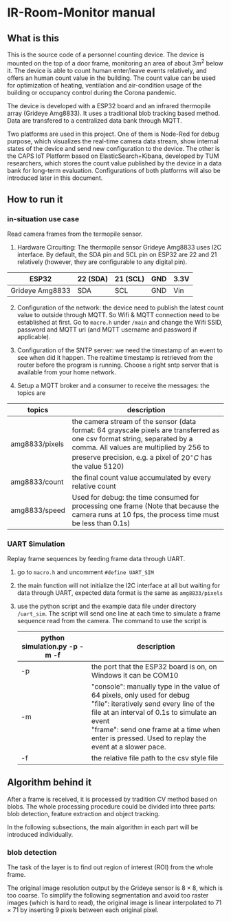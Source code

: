 # IR-Room-Monitor manual

## What is this

This is the source code of a personnel counting device. The device is mounted on the top of a door frame, monitoring an area of about $3m^2$ below it. The device is able to count human enter/leave events relatively, and offers an human count value in the building. The count value can be used for optimization of heating, ventilation and air-condition usage of the building or occupancy control during the Corona pandemic. 

The device is developed with a ESP32 board and an infrared thermopile array (Grideye Amg8833). It uses a traditional blob tracking based method. Data are transfered to a centralized data bank through MQTT.    

Two platforms are used in this project. One of them is Node-Red for debug purpose, which visualizes the real-time camera data stream, show internal states of the device and send new configuration to the device. The other is the CAPS IoT Platform based on ElasticSearch+Kibana, developed by TUM researchers, which stores the count value published by the device in a data bank for long-term evaluation. Configurations of both platforms will also be introduced later in this document.

## How to run it

### in-situation use case

Read camera frames from the termopile sensor.

1. Hardware Circuiting: The thermopile sensor Grideye Amg8833 uses I2C interface. By default, the SDA pin and SCL pin on ESP32 are 22 and 21 relatively (however, they are configurable to any digital pin). 

| ESP32           | 22 (SDA) | 21 (SCL) | GND  | 3.3V |
| --------------- | -------- | -------- | ---- | ---- |
| Grideye Amg8833 | SDA      | SCL      | GND  | Vin  |

2. Configuration of the network: the device need to publish the latest count value to outside through MQTT. So Wifi & MQTT connection need to be established at first. Go to `macro.h` under `/main` and change the Wifi SSID, password and MQTT uri (and MQTT username and password if applicable).

3. Configuration of the SNTP server: we need the timestamp of an event to see when did it happen. The realtime timestamp is retrieved from the router before the program is running. Choose a right sntp server that is available from your home network.

4.  Setup a MQTT broker and a consumer to receive the messages: the topics are

   | topics         | description                                                  |
   | -------------- | ------------------------------------------------------------ |
   | amg8833/pixels | the camera stream of the sensor (data format: 64 grayscale pixels are transferred as one csv format string, separated by a comma. All values are multiplied by 256 to preserve precision, e.g. a pixel of $20^\circ C$ has the value 5120) |
   | amg8833/count  | the final count value accumulated by every relative count    |
   | amg8833/speed  | Used for debug: the time consumed for processing one  frame (Note that because the camera runs at 10 fps, the process time must be less than 0.1s) |

### UART Simulation

 Replay frame sequences by feeding frame data through UART. 

1. go to `macro.h` and uncomment `#define UART_SIM`

2. the main function will not initialize the I2C interface at all but waiting for data through UART, expected data format is the same as `amg8833/pixels`

3. use the python script and the example data file under directory `/uart_sim`. The script will send one line at each time to simulate a frame sequence read from the camera. The command to use the script is

   | python simulation.py -p <port> -m <mode> -f <file> | description                                                  |
   | -------------------------------------------------- | ------------------------------------------------------------ |
   | -p                                                 | the port that the ESP32 board is on, on Windows it can be COM10 |
   | -m                                                 | "console": manually type in the value of 64 pixels, only used for debug<br />"file": iteratively send every line of the file at an interval of 0.1s to simulate an event <br />"frame": send one frame at a time when enter is pressed. Used to replay the event at a slower pace. |
   | -f                                                 | the relative file path to the csv style file                 |



## Algorithm behind it

After a frame is received, it is processed by tradition CV method based on blobs. The whole processing procedure could be divided into three parts: blob detection, feature extraction and object tracking.

In the following subsections, the main algorithm in each part will be introduced individually.

### blob detection

The task of the layer is to find out region of interest (ROI) from the whole frame. 

The original image resolution output by the Grideye sensor is $8\times8$, which is too coarse. To simplify the following segmentation and avoid too raster images (which is hard to read), the original image is linear interpolated to $71\times 71$ by inserting 9 pixels between each original pixel.   

